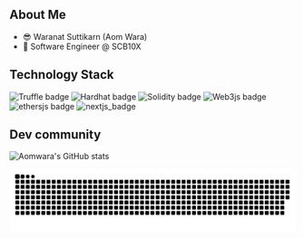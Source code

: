## About Me
- 😎 Waranat Suttikarn (Aom Wara)
- 🚀 Software Engineer @ SCB10X 

## Technology Stack
![Truffle badge](https://img.shields.io/endpoint?color=green&style=for-the-badge&url=https%3A%2F%2Fbadge-endpoint.vercel.app%2Fapi%2Ftruffle)
![Hardhat badge](https://img.shields.io/endpoint?color=purple&style=for-the-badge&url=https%3A%2F%2Fbadge-endpoint.vercel.app%2Fapi%2Fhardhat)
![Solidity badge](https://img.shields.io/endpoint?color=%23f5f5f5&style=for-the-badge&url=https%3A%2F%2Fbadge-endpoint.vercel.app%2Fapi%2Fsolidity)
![Web3js badge](https://img.shields.io/endpoint?color=%23Ffcd91&style=for-the-badge&url=https%3A%2F%2Fbadge-endpoint.vercel.app%2Fapi%2Fweb3.js)
![ethersjs badge](https://img.shields.io/endpoint?color=%23d0efff&style=for-the-badge&url=https%3A%2F%2Fbadge-endpoint.vercel.app%2Fapi%2Fethers.js)
![nextjs_badge](https://img.shields.io/endpoint?color=%23ffffff&style=for-the-badge&url=https%3A%2F%2Fbadge-endpoint.vercel.app%2Fapi%2Fnext.js)

## Dev community 
![Aomwara's GitHub stats](https://github-readme-stats.vercel.app/api?username=aomwara&show_icons=true&theme=radical)

![GitHub Snake dark](https://raw.githubusercontent.com/aomwara/aomwara/output/github-contribution-grid-snake.svg)

